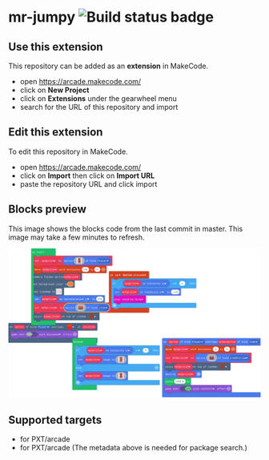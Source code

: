 # mr-jumpy ![Build status badge](https://github.com/rotoslinger/mr-jumpy/workflows/MakeCode/badge.svg)



## Use this extension

This repository can be added as an **extension** in MakeCode.

* open https://arcade.makecode.com/
* click on **New Project**
* click on **Extensions** under the gearwheel menu
* search for the URL of this repository and import

## Edit this extension

To edit this repository in MakeCode.

* open https://arcade.makecode.com/
* click on **Import** then click on **Import URL**
* paste the repository URL and click import

## Blocks preview

This image shows the blocks code from the last commit in master.
This image may take a few minutes to refresh.

![A rendered view of the blocks](https://github.com/rotoslinger/mr-jumpy/raw/master/.makecode/blocks.png)

## Supported targets

* for PXT/arcade
* for PXT/arcade
(The metadata above is needed for package search.)

